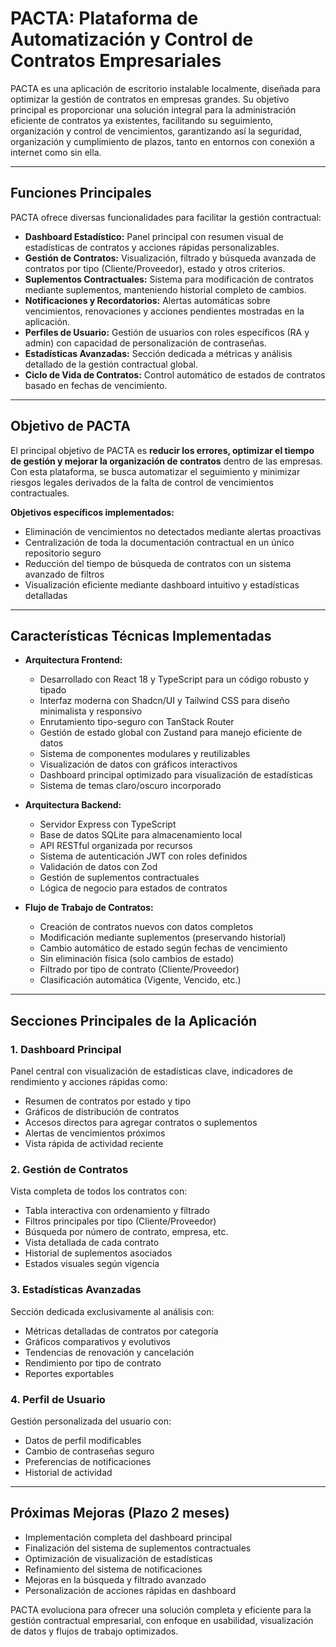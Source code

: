 # PACTA: Plataforma de Automatización y Control de Contratos Empresariales

PACTA es una aplicación de escritorio instalable localmente, diseñada para optimizar la gestión de contratos en empresas grandes. Su objetivo principal es proporcionar una solución integral para la administración eficiente de contratos ya existentes, facilitando su seguimiento, organización y control de vencimientos, garantizando así la seguridad, organización y cumplimiento de plazos, tanto en entornos con conexión a internet como sin ella.

---

## **Funciones Principales**
PACTA ofrece diversas funcionalidades para facilitar la gestión contractual:

- **Dashboard Estadístico:** Panel principal con resumen visual de estadísticas de contratos y acciones rápidas personalizables.
- **Gestión de Contratos:** Visualización, filtrado y búsqueda avanzada de contratos por tipo (Cliente/Proveedor), estado y otros criterios.
- **Suplementos Contractuales:** Sistema para modificación de contratos mediante suplementos, manteniendo historial completo de cambios.
- **Notificaciones y Recordatorios:** Alertas automáticas sobre vencimientos, renovaciones y acciones pendientes mostradas en la aplicación.
- **Perfiles de Usuario:** Gestión de usuarios con roles específicos (RA y admin) con capacidad de personalización de contraseñas.
- **Estadísticas Avanzadas:** Sección dedicada a métricas y análisis detallado de la gestión contractual global.
- **Ciclo de Vida de Contratos:** Control automático de estados de contratos basado en fechas de vencimiento.

---

## **Objetivo de PACTA**

El principal objetivo de PACTA es **reducir los errores, optimizar el tiempo de gestión y mejorar la organización de contratos** dentro de las empresas. Con esta plataforma, se busca automatizar el seguimiento y minimizar riesgos legales derivados de la falta de control de vencimientos contractuales.

**Objetivos específicos implementados:**
- Eliminación de vencimientos no detectados mediante alertas proactivas
- Centralización de toda la documentación contractual en un único repositorio seguro
- Reducción del tiempo de búsqueda de contratos con un sistema avanzado de filtros
- Visualización eficiente mediante dashboard intuitivo y estadísticas detalladas

---

## **Características Técnicas Implementadas**

- **Arquitectura Frontend:** 
  - Desarrollado con React 18 y TypeScript para un código robusto y tipado
  - Interfaz moderna con Shadcn/UI y Tailwind CSS para diseño minimalista y responsivo
  - Enrutamiento tipo-seguro con TanStack Router
  - Gestión de estado global con Zustand para manejo eficiente de datos
  - Sistema de componentes modulares y reutilizables
  - Visualización de datos con gráficos interactivos
  - Dashboard principal optimizado para visualización de estadísticas
  - Sistema de temas claro/oscuro incorporado

- **Arquitectura Backend:**
  - Servidor Express con TypeScript
  - Base de datos SQLite para almacenamiento local
  - API RESTful organizada por recursos
  - Sistema de autenticación JWT con roles definidos
  - Validación de datos con Zod
  - Gestión de suplementos contractuales
  - Lógica de negocio para estados de contratos

- **Flujo de Trabajo de Contratos:**
  - Creación de contratos nuevos con datos completos
  - Modificación mediante suplementos (preservando historial)
  - Cambio automático de estado según fechas de vencimiento
  - Sin eliminación física (solo cambios de estado)
  - Filtrado por tipo de contrato (Cliente/Proveedor)
  - Clasificación automática (Vigente, Vencido, etc.)

---

## **Secciones Principales de la Aplicación**

### **1. Dashboard Principal**
Panel central con visualización de estadísticas clave, indicadores de rendimiento y acciones rápidas como:
- Resumen de contratos por estado y tipo
- Gráficos de distribución de contratos
- Accesos directos para agregar contratos o suplementos
- Alertas de vencimientos próximos
- Vista rápida de actividad reciente

### **2. Gestión de Contratos**
Vista completa de todos los contratos con:
- Tabla interactiva con ordenamiento y filtrado
- Filtros principales por tipo (Cliente/Proveedor)
- Búsqueda por número de contrato, empresa, etc.
- Vista detallada de cada contrato
- Historial de suplementos asociados
- Estados visuales según vigencia

### **3. Estadísticas Avanzadas**
Sección dedicada exclusivamente al análisis con:
- Métricas detalladas de contratos por categoría
- Gráficos comparativos y evolutivos
- Tendencias de renovación y cancelación
- Rendimiento por tipo de contrato
- Reportes exportables

### **4. Perfil de Usuario**
Gestión personalizada del usuario con:
- Datos de perfil modificables
- Cambio de contraseñas seguro
- Preferencias de notificaciones
- Historial de actividad

---

## **Próximas Mejoras (Plazo 2 meses)**

- Implementación completa del dashboard principal
- Finalización del sistema de suplementos contractuales
- Optimización de visualización de estadísticas
- Refinamiento del sistema de notificaciones
- Mejoras en la búsqueda y filtrado avanzado
- Personalización de acciones rápidas en dashboard

PACTA evoluciona para ofrecer una solución completa y eficiente para la gestión contractual empresarial, con enfoque en usabilidad, visualización de datos y flujos de trabajo optimizados.

